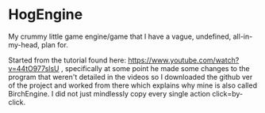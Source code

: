 # HogEngine
My crummy little game engine/game that I have a vague, undefined, all-in-my-head, plan for.

Started from the tutorial found here: https://www.youtube.com/watch?v=44tO977slsU , specifically at some point he made some changes to the program that weren't detailed in the videos so I downloaded the github ver of the project and worked from there which explains why mine is also called BirchEngine. I did not just mindlessly copy every single action click=by-click.
